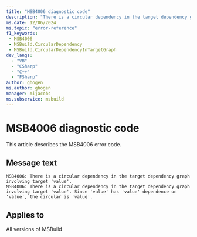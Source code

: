 ```yaml
---
title: "MSB4006 diagnostic code"
description: "There is a circular dependency in the target dependency graph involving target 'value'."
ms.date: 12/06/2024
ms.topic: "error-reference"
f1_keywords:
 - MSB4006
 - MSBuild.CircularDependency
 - MSBuild.CircularDependencyInTargetGraph
dev_langs:
  - "VB"
  - "CSharp"
  - "C++"
  - "FSharp"
author: ghogen
ms.author: ghogen
manager: mijacobs
ms.subservice: msbuild
---
```


# MSB4006 diagnostic code

<!-- :::ErrorDefinitionDescription::: -->
<!-- :::editable-content name="introDescription"::: -->
This article describes the MSB4006 error code.
<!-- :::editable-content-end::: -->

## Message text

```output
MSB4006: There is a circular dependency in the target dependency graph involving target 'value'.
MSB4006: There is a circular dependency in the target dependency graph involving target 'value'. Since 'value' has 'value' dependence on 'value', the circular is 'value'.
```

<!-- :::editable-content name="postOutputDescription"::: -->
<!--
{StrBegin="MSB4006: "}UE: This message is shown when the build engine detects a target referenced in a circular manner -- a project cannot
    request a target to build itself (perhaps via a chain of other targets).

{StrBegin="MSB4006: "}UE: This message is shown when the build engine detects a target referenced in a circular manner -- a project cannot
    request a target to build itself (perhaps via a chain of other targets).
-->
<!-- :::editable-content-end::: -->
<!-- :::ErrorDefinitionDescription-end::: -->

## Applies to

All versions of MSBuild
